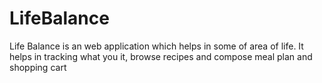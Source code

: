 # LifeBalance

Life Balance is an web application which helps in some of area of life. It helps in tracking what you it, browse recipes and compose meal plan and shopping cart
